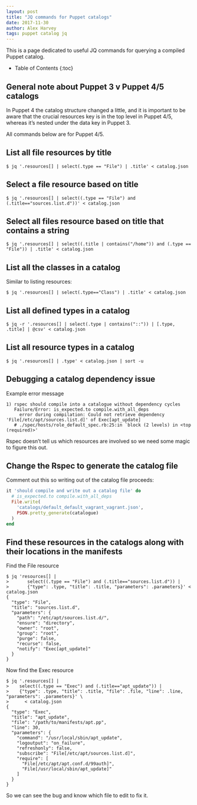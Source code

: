```yaml
---
layout: post
title: "JQ commands for Puppet catalogs"
date: 2017-11-30
author: Alex Harvey
tags: puppet catalog jq
---
```


This is a page dedicated to useful JQ commands for querying a compiled Puppet catalog.

* Table of Contents
{:toc}

## General note about Puppet 3 v Puppet 4/5 catalogs
In Puppet 4 the catalog structure changed a little, and it is important to be aware that the crucial resources key is in the top level in Puppet 4/5, whereas it’s nested under the data key in Puppet 3.

All commands below are for Puppet 4/5.

## List all file resources by title
~~~ text
$ jq '.resources[] | select(.type == "File") | .title' < catalog.json
~~~
## Select a file resource based on title
~~~ text
$ jq '.resources[] | select((.type == "File") and (.title=="sources.list.d"))' < catalog.json
~~~
## Select all files resource based on title that contains a string
~~~ text
$ jq '.resources[] | select((.title | contains("/home")) and (.type == "File")) | .title' < catalog.json
~~~
## List all the classes in a catalog
Similar to listing resources:

~~~ text
$ jq '.resources[] | select(.type=="Class") | .title' < catalog.json
~~~
## List all defined types in a catalog
~~~ text
$ jq -r '.resources[] | select(.type | contains("::")) | [.type, .title] | @csv' < catalog.json
~~~
## List all resource types in a catalog
~~~ text
$ jq '.resources[] | .type' < catalog.json | sort -u
~~~
## Debugging a catalog dependency issue
Example error message
~~~ text
1) rspec should compile into a catalogue without dependency cycles
   Failure/Error: is_expected.to compile.with_all_deps
     error during compilation: Could not retrieve dependency 'File[/etc/apt/sources.list.d]' of Exec[apt_update]
   # ./spec/hosts/role_default_spec.rb:25:in `block (2 levels) in <top (required)>'
~~~
Rspec doesn’t tell us which resources are involved so we need some magic to figure this out.

## Change the Rspec to generate the catalog file
Comment out this so writing out of the catalog file proceeds:

~~~ ruby
it 'should compile and write out a catalog file' do
  # is_expected.to compile.with_all_deps
  File.write(
    'catalogs/default_default_vagrant_vagrant.json',
    PSON.pretty_generate(catalogue)
  )
end
~~~
## Find these resources in the catalogs along with their locations in the manifests
Find the File resource
~~~ text
$ jq 'resources[] |
>       select((.type == "File") and (.title=="sources.list.d")) |
>       {"type": .type, "title": .title, "parameters": .parameters}' < catalog.json
{
  "type": "File",
  "title": "sources.list.d",
  "parameters": {
    "path": "/etc/apt/sources.list.d/",
    "ensure": "directory",
    "owner": "root",
    "group": "root",
    "purge": false,
    "recurse": false,
    "notify": "Exec[apt_update]"
  }
}
~~~
Now find the Exec resource
~~~ text
$ jq '.resources[] |
>    select((.type == "Exec") and (.title=="apt_update")) |
>    {"type": .type, "title": .title, "file": .file, "line": .line, "parameters": .parameters}' \
>      < catalog.json
{
  "type": "Exec",
  "title": "apt_update",
  "file": "/path/to/manifests/apt.pp",
  "line": 30,
  "parameters": {
    "command": "/usr/local/sbin/apt_update",
    "logoutput": "on_failure",
    "refreshonly": false,
    "subscribe": "File[/etc/apt/sources.list.d]",
    "require": [
      "File[/etc/apt/apt.conf.d/99auth]",
      "File[/usr/local/sbin/apt_update]"
    ]
  }
}
~~~
So we can see the bug and know which file to edit to fix it.
